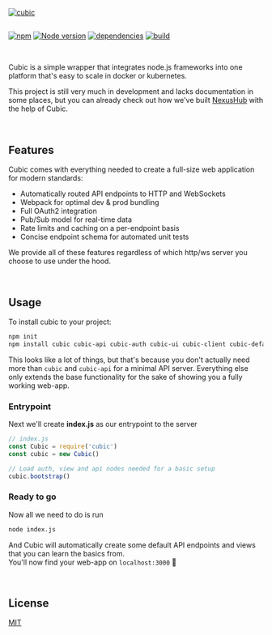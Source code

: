 [![cubic](https://i.imgur.com/VbaKTrc.png)](https://github.com/nexus-devs)

##  

[![npm](https://img.shields.io/npm/v/cubic.svg)](https://npmjs.org/cubic)
[![Node version](http://img.shields.io/badge/node-+8.10.LTS-brightgreen.svg)](https://nodejs.org/en/)
[![dependencies](https://david-dm.org/cubic-js/cubic.svg)](https://david-dm.org/cubic-js/cubic)
[![build](https://ci.nexus-stats.com/api/badges/cubic-js/cubic/status.svg)](https://ci.nexus-stats.com/cubic-js/cubic)

<br>

Cubic is a simple wrapper that integrates node.js frameworks into one platform that's
easy to scale in docker or kubernetes.

This project is still very much in development and lacks documentation in some places, but
you can already check out how we've built [NexusHub](https://github.com/nexus-devs/NexusHub) with
the help of Cubic.

<br>

## Features
Cubic comes with everything needed to create a full-size web application for
modern standards:
- Automatically routed API endpoints to HTTP and WebSockets
- Webpack for optimal dev & prod bundling
- Full OAuth2 integration
- Pub/Sub model for real-time data
- Rate limits and caching on a per-endpoint basis
- Concise endpoint schema for automated unit tests

We provide all of these features regardless of which http/ws server you choose to use under the hood.

<br>

## Usage
To install cubic to your project:
```sh
npm init
npm install cubic cubic-api cubic-auth cubic-ui cubic-client cubic-defaults
```
This looks like a lot of things, but that's because you don't actually need more
than `cubic` and `cubic-api` for a minimal API server. Everything else only extends
the base functionality for the sake of showing you a fully working web-app.


### Entrypoint
Next we'll create **index.js** as our entrypoint to the server
```js
// index.js
const Cubic = require('cubic')
const cubic = new Cubic()

// Load auth, view and api nodes needed for a basic setup
cubic.bootstrap()
```

### Ready to go
Now all we need to do is run
```sh
node index.js
```
And Cubic will automatically create some default API endpoints and views
that you can learn the basics from. <br>
You'll now find your web-app on `localhost:3000` 🎉

<br>

## License
[MIT](/LICENSE)
